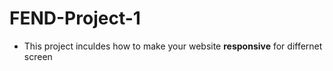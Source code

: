 # FEND-Project-1
- This project inculdes how to make your website **responsive** for differnet screen 
